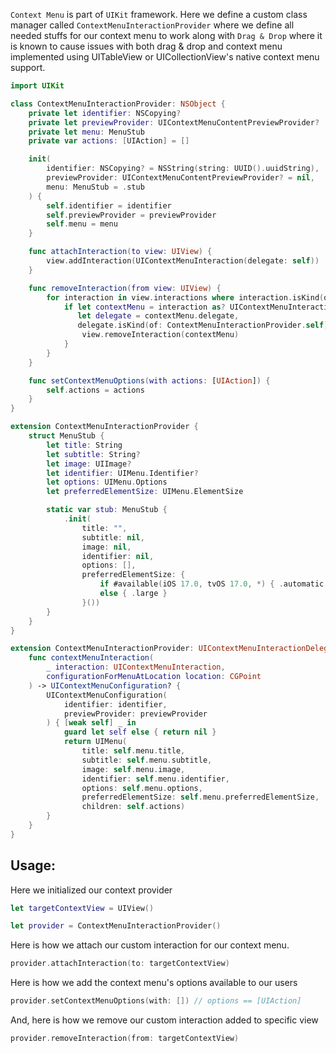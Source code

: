 `Context Menu` is part of `UIKit` framework.
Here we define a custom class manager called `ContextMenuInteractionProvider` where we define all needed stuffs for our context menu to work along with `Drag & Drop` where it is known to cause issues with both drag & drop and context menu implemented using UITableView or UICollectionView's native context menu support.

```swift
import UIKit

class ContextMenuInteractionProvider: NSObject {
    private let identifier: NSCopying?
    private let previewProvider: UIContextMenuContentPreviewProvider?
    private let menu: MenuStub
    private var actions: [UIAction] = []

    init(
        identifier: NSCopying? = NSString(string: UUID().uuidString),
        previewProvider: UIContextMenuContentPreviewProvider? = nil,
        menu: MenuStub = .stub
    ) {
        self.identifier = identifier
        self.previewProvider = previewProvider
        self.menu = menu
    }

    func attachInteraction(to view: UIView) {
        view.addInteraction(UIContextMenuInteraction(delegate: self))
    }

    func removeInteraction(from view: UIView) {
        for interaction in view.interactions where interaction.isKind(of: UIContextMenuInteraction.self) {
            if let contextMenu = interaction as? UIContextMenuInteraction,
               let delegate = contextMenu.delegate,
               delegate.isKind(of: ContextMenuInteractionProvider.self) {
                view.removeInteraction(contextMenu)
            }
        }
    }

    func setContextMenuOptions(with actions: [UIAction]) {
        self.actions = actions
    }
}

extension ContextMenuInteractionProvider {
    struct MenuStub {
        let title: String
        let subtitle: String?
        let image: UIImage?
        let identifier: UIMenu.Identifier?
        let options: UIMenu.Options
        let preferredElementSize: UIMenu.ElementSize

        static var stub: MenuStub {
            .init(
                title: "",
                subtitle: nil,
                image: nil,
                identifier: nil,
                options: [],
                preferredElementSize: {
                    if #available(iOS 17.0, tvOS 17.0, *) { .automatic }
                    else { .large }
                }())
        }
    }
}

extension ContextMenuInteractionProvider: UIContextMenuInteractionDelegate {
    func contextMenuInteraction(
        _ interaction: UIContextMenuInteraction,
        configurationForMenuAtLocation location: CGPoint
    ) -> UIContextMenuConfiguration? {
        UIContextMenuConfiguration(
            identifier: identifier,
            previewProvider: previewProvider
        ) { [weak self] _ in
            guard let self else { return nil }
            return UIMenu(
                title: self.menu.title,
                subtitle: self.menu.subtitle,
                image: self.menu.image,
                identifier: self.menu.identifier,
                options: self.menu.options,
                preferredElementSize: self.menu.preferredElementSize,
                children: self.actions)
        }
    }
}
```

## Usage:

Here we initialized our context provider
```swift
let targetContextView = UIView()

let provider = ContextMenuInteractionProvider()
```

Here is how we attach our custom interaction for our context menu.
```swift
provider.attachInteraction(to: targetContextView)
```

Here is how we add the context menu's options available to our users
```swift
provider.setContextMenuOptions(with: []) // options == [UIAction]
```

And, here is how we remove our custom interaction added to specific view
```swift
provider.removeInteraction(from: targetContextView)
```